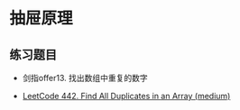 # 抽屉原理

## 练习题目

- 剑指offer13. 找出数组中重复的数字

- [LeetCode 442. Find All Duplicates in an Array (medium)](https://github.com/muyids/leetcode/blob/master/algorithms/401-500/442.find-all-duplicates-in-an-array.md)